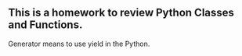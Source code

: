 ## This is a homework to review Python Classes and Functions. ##
Generator means to use yield in the Python.   
